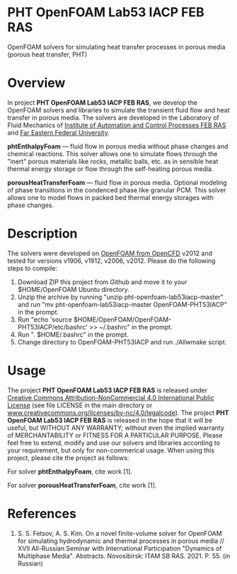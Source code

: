 # PHT OpenFOAM Lab53 IACP FEB RAS

OpenFOAM solvers for simulating heat transfer processes in porous media (porous heat transfer, PHT)

# Overview

In project **PHT OpenFOAM Lab53 IACP FEB RAS**, we develop the OpenFOAM solvers and libraries to simulate the transient fluid flow and heat transfer in porous media. The solvers are developed in the Laboratory of Fluid Mechanics of [Institute of Automation and Control Processes FEB RAS](www.iacp.dvo.ru) and [Far Eastern Federal University](www.dvfu.ru).

**phtEnthalpyFoam** &mdash; fluid flow in porous media without phase changes and chemical reactions. This solver allows one to simulate flows through the "inert" porous materials like rocks, metallic balls, etc. as in sensible heat thermal energy storage or flow through the self-heating porous media.

**porousHeatTransferFoam** &mdash; fluid flow in porous media. Optional modeling of phase transitions in the condenced phase like granular PCM. This solver allows one to model flows in packed bed thermal energy storages with phase changes.

# Description

The solvers were developed on [OpenFOAM from OpenCFD](www.openfoam.com) v2012 and tested for versions v1906, v1912, v2006, v2012. Please do the following steps to compile:

1. Download ZIP this project from Github and move it to your $HOME/OpenFOAM Ubuntu directory. 
2. Unzip the archive by running "unzip pht-openfoam-lab53iacp-master" and run "mv pht-openfoam-lab53iacp-master OpenFOAM-PHT53IACP" in the prompt.
3. Run "echo 'source $HOME/OpenFOAM/OpenFOAM-PHT53IACP/etc/bashrc' >> ~/.bashrc" in the prompt.
4. Run ". $HOME/.bashrc" in the prompt.
5. Change directory to OpenFOAM-PHT53IACP and run ./Allwmake script.

# Usage
The project **PHT OpenFOAM Lab53 IACP FEB RAS** is released under [Creative Commons Attribution-NonCommercial 4.0 International Public License](https://creativecommons.org/licenses/by-nc/4.0/legalcode) (see file LICENSE in the main directory or www.creativecommons.org/licenses/by-nc/4.0/legalcode). The project **PHT OpenFOAM Lab53 IACP FEB RAS** is released in the hope that it will be useful, but WITHOUT ANY WARRANTY; without even the implied warranty of MERCHANTABILITY or FITNESS FOR A PARTICULAR PURPOSE. Please feel free to extend, modify and use our solvers and libraries according to your requirement, but only for non-commerical usage. When using this project, please cite the project as follows:

For solver **phtEnthalpyFoam**, cite work [1].

For solver **porousHeatTransferFoam**, cite work [1].

# References

1. S. S. Fetsov, A. S. Kim. On a novel finite-volume solver for OpenFOAM for simulating hydrodynamic and thermal processes in porous media // XVII All-Russian Seminar with International Participation "Dynamics of Multiphase Media". Abstracts. Novosibirsk: ITAM SB RAS. 2021. P. 55. (in Russian)
